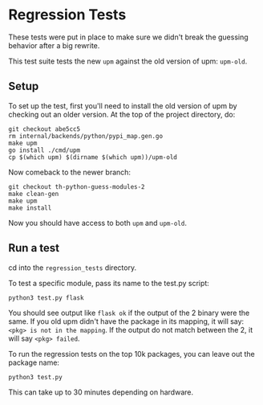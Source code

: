 # Regression Tests

These tests were put in place to make sure we didn't break the guessing
behavior after a big rewrite.

This test suite tests the new `upm` against the old version of upm: `upm-old`.

## Setup

To set up the test, first you'll need to install the old version of upm by checking out an older version. At the top of the project directory, do:

```
git checkout abe5cc5
rm internal/backends/python/pypi_map.gen.go
make upm
go install ./cmd/upm
cp $(which upm) $(dirname $(which upm))/upm-old
```

Now comeback to the newer branch:

```
git checkout th-python-guess-modules-2
make clean-gen
make upm
make install
```

Now you should have access to both `upm` and `upm-old`.

## Run a test

cd into the `regression_tests` directory.

To test a specific module, pass its name to the test.py script:

```
python3 test.py flask
```

You should see output like `flask ok` if the output of the 2 binary were the same.
If you old upm didn't have the package in its mapping, it will say:
`<pkg> is not in the mapping`. If the output do not match between the 2, it will
say `<pkg> failed`.

To run the regression tests on the top 10k packages, you can leave out the package name:

```
python3 test.py
```

This can take up to 30 minutes depending on hardware.



